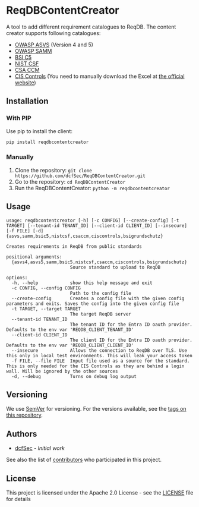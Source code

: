 # ReqDBContentCreator

A tool to add different requirement catalogues to ReqDB. The content creator supports following catalogues:
* [OWASP ASVS](https://owasp.org/www-project-application-security-verification-standard/) (Version 4 and 5)
* [OWASP SAMM](https://owasp.org/www-project-samm/)
* [BSI C5](https://www.bsi.bund.de/EN/Themen/Unternehmen-und-Organisationen/Informationen-und-Empfehlungen/Empfehlungen-nach-Angriffszielen/Cloud-Computing/Kriterienkatalog-C5/kriterienkatalog-c5_node.html)
* [NIST CSF](https://www.nist.gov/cyberframework)
* [CSA CCM](https://cloudsecurityalliance.org/research/cloud-controls-matrix)
* [CIS Controls](https://www.cisecurity.org/controls) (You need to manually download the Excel at [the official website](https://learn.cisecurity.org/cis-controls-download))

## Installation

### With PIP

Use pip to install the client:

```bash
pip install reqdbcontentcreator
```

### Manually

1. Clone the repository: `git clone https://github.com/dcfSec/ReqDBContentCreator.git`
2. Go to the repository: `cd ReqDBContentCreator`
3. Run the ReqDBContentCreator: `python -m reqdbcontentcreator`

## Usage

```
usage: reqdbcontentcreator [-h] [-c CONFIG] [--create-config] [-t TARGET] [--tenant-id TENANT_ID] [--client-id CLIENT_ID] [--insecure] [-f FILE] [-d] {asvs,samm,bsic5,nistcsf,csaccm,ciscontrols,bsigrundschutz}

Creates requirements in ReqDB from public standards

positional arguments:
  {asvs4,asvs5,samm,bsic5,nistcsf,csaccm,ciscontrols,bsigrundschutz}
                        Source standard to upload to ReqDB

options:
  -h, --help            show this help message and exit
  -c CONFIG, --config CONFIG
                        Path to the config file
  --create-config       Creates a config file with the given config parameters and exits. Saves the config into the given config file
  -t TARGET, --target TARGET
                        The target ReqDB server
  --tenant-id TENANT_ID
                        The tenant ID for the Entra ID oauth provider. Defaults to the env var 'REQDB_CLIENT_TENANT_ID'
  --client-id CLIENT_ID
                        The client ID for the Entra ID oauth provider. Defaults to the env var 'REQDB_CLIENT_CLIENT_ID'
  --insecure            Allows the connection to ReqDB over TLS. Use this only in local test environments. This will leak your access token
  -f FILE, --file FILE  Input file used as a source for the standard. This is only needed for the CIS Controls as they are behind a login wall. Will be ignored by the other sources
  -d, --debug           Turns on debug log output
```

## Versioning

We use [SemVer](http://semver.org/) for versioning. For the versions available, see the [tags on this repository](https://github.com/dcfSec/ReqDB/tags). 

## Authors

 * [dcfSec](https://github.com/dcfSec) - *Initial work*

See also the list of [contributors](https://github.com/dcfSec/ReqDB-PyClient/contributors) who participated in this project.

## License

This project is licensed under the Apache 2.0 License - see the [LICENSE](LICENSE) file for details